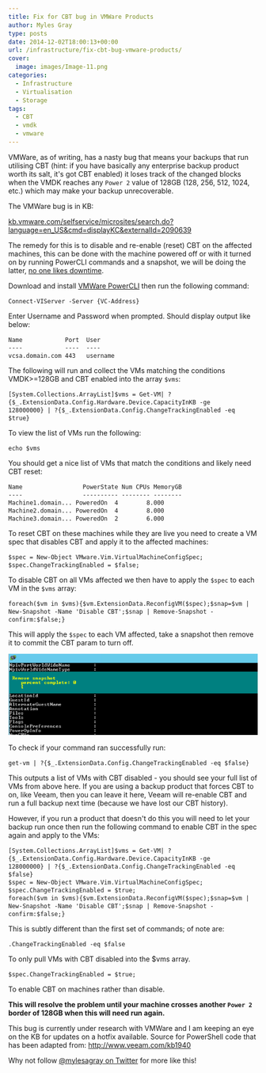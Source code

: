 ```yaml
---
title: Fix for CBT bug in VMWare Products
author: Myles Gray
type: posts
date: 2014-12-02T18:00:13+00:00
url: /infrastructure/fix-cbt-bug-vmware-products/
cover:
  image: images/Image-11.png
categories:
  - Infrastructure
  - Virtualisation
  - Storage
tags:
  - CBT
  - vmdk
  - vmware
---
```


VMWare, as of writing, has a nasty bug that means your backups that run utilising CBT (hint: if you have basically any enterprise backup product worth its salt, it's got CBT enabled) it loses track of the changed blocks when the VMDK reaches any `Power 2` value of 128GB (128, 256, 512, 1024, etc.) which may make your backup unrecoverable. <!--more-->

The VMWare bug is in KB:

[kb.vmware.com/selfservice/microsites/search.do?language=en_US&cmd=displayKC&externalId=2090639][1]

The remedy for this is to disable and re-enable (reset) CBT on the affected machines, this can be done with the machine powered off or with it turned on by running PowerCLI commands and a snapshot, we will be doing the latter, [no one likes downtime][2].

Download and install [VMWare PowerCLI][3] then run the following command:

    Connect-VIServer -Server {VC-Address}
    

Enter Username and Password when prompted. Should display output like below:

    Name            Port  User
    ----            ----  ----
    vcsa.domain.com 443   username
    

The following will run and collect the VMs matching the conditions VMDK>=128GB and CBT enabled into the array `$vms`:

    [System.Collections.ArrayList]$vms = Get-VM| ?{$_.ExtensionData.Config.Hardware.Device.CapacityInKB -ge 128000000} | ?{$_.ExtensionData.Config.ChangeTrackingEnabled -eq $true}
    

To view the list of VMs run the following:

    echo $vms
    

You should get a nice list of VMs that match the conditions and likely need CBT reset:

    Name                 PowerState Num CPUs MemoryGB
    ----                 ---------- -------- --------
    Machine1.domain... PoweredOn  4        8.000
    Machine2.domain... PoweredOn  4        8.000
    Machine3.domain... PoweredOn  2        6.000
    

To reset CBT on these machines while they are live you need to create a VM spec that disables CBT and apply it to the affected machines:

    $spec = New-Object VMware.Vim.VirtualMachineConfigSpec; $spec.ChangeTrackingEnabled = $false;
    

To disable CBT on all VMs affected we then have to apply the `$spec` to each VM in the `$vms` array:

    foreach($vm in $vms){$vm.ExtensionData.ReconfigVM($spec);$snap=$vm | New-Snapshot -Name 'Disable CBT';$snap | Remove-Snapshot -confirm:$false;}
    

This will apply the `$spec` to each VM affected, take a snapshot then remove it to commit the CBT param to turn off.

![PowerCLI CBT Command][4] 

To check if your command ran successfully run:

    get-vm | ?{$_.ExtensionData.Config.ChangeTrackingEnabled -eq $false}
    

This outputs a list of VMs with CBT disabled - you should see your full list of VMs from above here. If you are using a backup product that forces CBT to on, like Veeam, then you can leave it here, Veeam will re-enable CBT and run a full backup next time (because we have lost our CBT history).

However, if you run a product that doesn't do this you will need to let your backup run once then run the following command to enable CBT in the spec again and apply to the VMs:

    [System.Collections.ArrayList]$vms = Get-VM| ?{$_.ExtensionData.Config.Hardware.Device.CapacityInKB -ge 128000000} | ?{$_.ExtensionData.Config.ChangeTrackingEnabled -eq $false}
    $spec = New-Object VMware.Vim.VirtualMachineConfigSpec; $spec.ChangeTrackingEnabled = $true;
    foreach($vm in $vms){$vm.ExtensionData.ReconfigVM($spec);$snap=$vm | New-Snapshot -Name 'Disable CBT';$snap | Remove-Snapshot -confirm:$false;}
    

This is subtly different than the first set of commands; of note are:

    .ChangeTrackingEnabled -eq $false
    

To only pull VMs with CBT disabled into the $vms array.

    $spec.ChangeTrackingEnabled = $true;
    

To enable CBT on machines rather than disable.

**This will resolve the problem until your machine crosses another `Power 2` border of 128GB when this will need run again.**

This bug is currently under research with VMWare and I am keeping an eye on the KB for updates on a hotfix available. Source for PowerShell code that has been adapted from: <http://www.veeam.com/kb1940>

Why not follow [@mylesagray on Twitter][5] for more like this!

 [1]: http://kb.vmware.com/selfservice/microsites/search.do?language=en_US&cmd=displayKC&externalId=2090639&src=vmw_so_vex_mgray_1080
 [2]: http://xkcd.com/705/
 [3]: https://my.vmware.com/web/vmware/details?downloadGroup=PCLI58R1&productId=352&src=vmw_so_vex_mgray_1080
 [4]: images/Image-11.png
 [5]: https://twitter.com/mylesagray